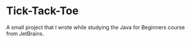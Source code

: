 # Tick-Tack-Toe
A small project that I wrote while studying the Java for Beginners course from JetBrains.
